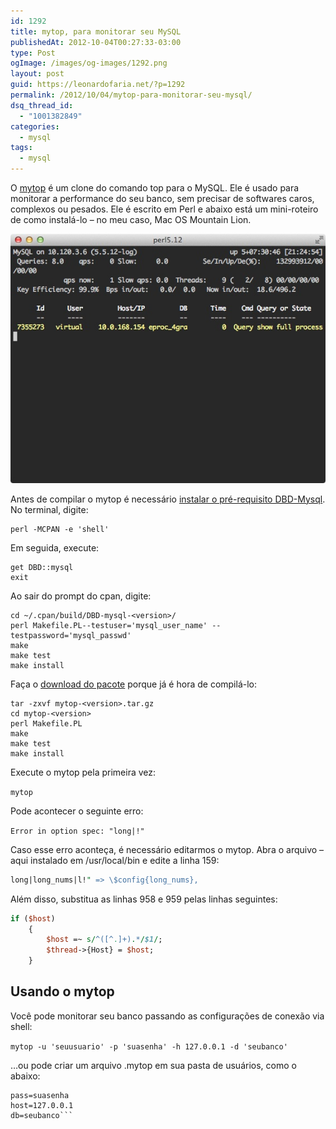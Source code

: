 ```yaml
---
id: 1292
title: mytop, para monitorar seu MySQL
publishedAt: 2012-10-04T00:27:33-03:00
type: Post
ogImage: /images/og-images/1292.png
layout: post
guid: https://leonardofaria.net/?p=1292
permalink: /2012/10/04/mytop-para-monitorar-seu-mysql/
dsq_thread_id:
  - "1001382849"
categories:
  - mysql
tags:
  - mysql
---
```

O [mytop](http://jeremy.zawodny.com/mysql/mytop/) é um clone do comando top para o MySQL. Ele é usado para monitorar a performance do seu banco, sem precisar de softwares caros, complexos ou pesados. Ele é escrito em Perl e abaixo está um mini-roteiro de como instalá-lo – no meu caso, Mac OS Mountain Lion.  


<center>
  <a href="http://jeremy.zawodny.com/mysql/mytop/"><img src="/wp-content/uploads/2012/10/mytop.jpg" alt="" title="mytop" /></a>
</center>

  
  
Antes de compilar o mytop é necessário [instalar o pré-requisito DBD-Mysql](https://discussions.apple.com/thread/3136351?start=0&tstart=0). No terminal, digite:

```
perl -MCPAN -e 'shell'
```

Em seguida, execute: 

```
get DBD::mysql
exit
```

Ao sair do prompt do cpan, digite:

```
cd ~/.cpan/build/DBD-mysql-<version>/
perl Makefile.PL--testuser='mysql_user_name' --testpassword='mysql_passwd'
make
make test
make install
```

Faça o [download do pacote](http://jeremy.zawodny.com/mysql/mytop/mytop-1.6.tar.gz) porque já é hora de compilá-lo: 

```
tar -zxvf mytop-<version>.tar.gz
cd mytop-<version>
perl Makefile.PL
make
make test
make install
```

Execute o mytop pela primeira vez:

```mytop```

Pode acontecer o seguinte erro:

```Error in option spec: "long|!"```

Caso esse erro aconteça, é necessário editarmos o mytop. Abra o arquivo – aqui instalado em /usr/local/bin e edite a linha 159:

```perl
long|long_nums|l!" => \$config{long_nums},
```

Além disso, substitua as linhas 958 e 959 pelas linhas seguintes:

```perl
if ($host)
	{
		$host =~ s/^([^.]+).*/$1/;
		$thread->{Host} = $host;
	}
```

## Usando o mytop

Você pode monitorar seu banco passando as configurações de conexão via shell:

```mytop -u 'seuusuario' -p 'suasenha' -h 127.0.0.1 -d 'seubanco'```

&#8230;ou pode criar um arquivo .mytop em sua pasta de usuários, como o abaixo:

```user=seuusuario
pass=suasenha
host=127.0.0.1
db=seubanco```
